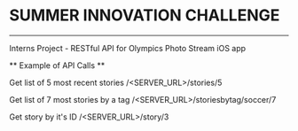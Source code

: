 # SUMMER INNOVATION CHALLENGE
-------------------------------

Interns Project - RESTful API for Olympics Photo Stream iOS app


** Example of API Calls **

Get list of 5 most recent stories
    /<SERVER_URL>/stories/5

Get list of 7 most stories by a tag
    /<SERVER_URL>/storiesbytag/soccer/7

Get story by it's ID
    /<SERVER_URL>/story/3
